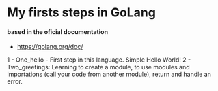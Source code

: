 # My firsts steps in GoLang

#### based in the oficial documentation
- https://golang.org/doc/


1 - One_hello - First step in this language. Simple Hello World!
2 - Two_greetings: 
 Learning to create a module, to use modules and importations (call your code from another module), return and handle an error.


